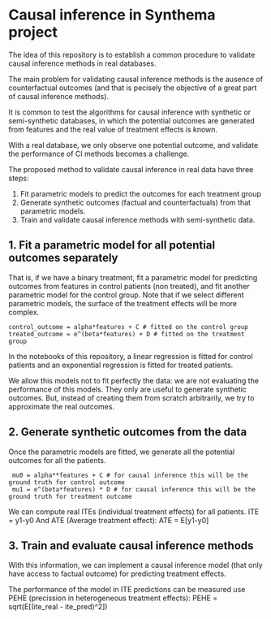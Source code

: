  # Causal inference in Synthema project

 The idea of this repository is to establish a common procedure to validate causal inference methods in real databases.

 The main problem for validating causal inference methods is the ausence of counterfactual outcomes (and that is pecisely the objective of a great part of causal inference methods).

 It is common to test the algorithms for causal inference with synthetic or semi-synthetic databases, in which the potential outcomes are generated from features and the real value of treatment effects is known.

 With a real database, we only observe one potential outcome, and validate the performance of CI methods becomes a challenge.

 The proposed method to validate causal inference in real data have three steps:

 1. Fit parametric models to predict the outcomes for each treatment group
 2. Generate synthetic outcomes (factual and counterfactuals) from that parametric models.
 3. Train and validate causal inference methods with semi-synthetic data.

 ## 1. Fit a parametric model for all potential outcomes separately

 That is, if we have a binary treatment, fit a parametric model for predicting outcomes from features in control patients (non treated), and fit another parametric model for the control group. 
Note that if we select different parametric models, the surface of the treatment effects will be more complex.

````
control_outcome = alpha*features + C # fitted on the control group
treated_outcome = e^(beta*features) + D # fitted on the treatment group
````

In the notebooks of this repository, a linear regression is fitted for control patients and an exponential regression is fitted for treated patients.

We allow this models not to fit perfectly the data: we are not evaluating the performance of this models. They only are useful to generate synthetic outcomes. But, instead of creating them from scratch arbitrarily, we try to approximate the real outcomes.

 ## 2. Generate synthetic outcomes from the data

 Once the parametric models are fitted, we generate all the potential outcomes for all the patients.

````
 mu0 = alpha**features + C # for causal inference this will be the ground truth for control outcome
 mu1 = e^(beta*features) * D # for causal inference this will be the ground truth for treatment outcome
````

We can compute real ITEs (individual treatment effects) for all patients. ITE = y1-y0
And ATE (Average treatment effect): ATE = E[y1-y0]

 ## 3. Train and evaluate causal inference methods

 With this information, we can implement a causal inference model (that only have access to factual outcome) for predicting treatment effects.

 The performance of the model in ITE predictions can be measured use PEHE (precission in heterogeneous treatment effects): PEHE = sqrt(E[(ite_real - ite_pred)^2])
